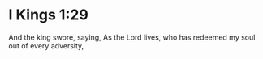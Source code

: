 # I Kings 1:29

And the king swore, saying, As the Lord lives, who has redeemed my soul out of every adversity,
